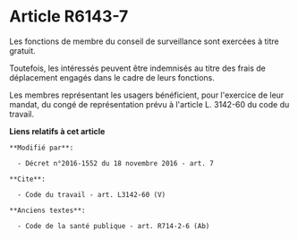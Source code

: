# Article R6143-7

Les fonctions de membre du conseil de surveillance sont exercées à titre gratuit. 

Toutefois, les intéressés peuvent être indemnisés au titre des frais de déplacement engagés dans le cadre de leurs
fonctions. 

Les membres représentant les usagers bénéficient, pour l'exercice de leur mandat, du congé de représentation prévu à
l'article L. 3142-60 du code du travail.

**Liens relatifs à cet article**

	**Modifié par**:

	  - Décret n°2016-1552 du 18 novembre 2016 - art. 7

	**Cite**:

	  - Code du travail - art. L3142-60 (V)

	**Anciens textes**:

	  - Code de la santé publique - art. R714-2-6 (Ab)
